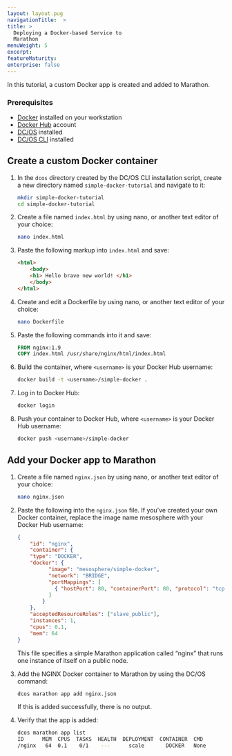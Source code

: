 ```yaml
---
layout: layout.pug
navigationTitle:  >
title: >
  Deploying a Docker-based Service to
  Marathon
menuWeight: 5
excerpt:
featureMaturity:
enterprise: false
---
```


<!-- This source repo for this topic is https://github.com/dcos/dcos-docs -->


In this tutorial, a custom Docker app is created and added to Marathon.

### Prerequisites

*   [Docker][1] installed on your workstation
*   [Docker Hub][2] account
*   [DC/OS][3] installed
*   [DC/OS CLI][4] installed

## Create a custom Docker container

1.  In the `dcos` directory created by the DC/OS CLI installation script, create a new directory named `simple-docker-tutorial` and navigate to it:

    ```bash
    mkdir simple-docker-tutorial
    cd simple-docker-tutorial
    ```

2.  Create a file named `index.html` by using nano, or another text editor of your choice:

    ```bash
    nano index.html
    ```

3.  Paste the following markup into `index.html` and save:

    ```html
    <html>
        <body>
        <h1> Hello brave new world! </h1>
        </body>
    </html>
    ```

4.  Create and edit a Dockerfile by using nano, or another text editor of your choice:

    ```bash
    nano Dockerfile
    ```

5.  Paste the following commands into it and save:

    ```dockerfile
    FROM nginx:1.9
    COPY index.html /usr/share/nginx/html/index.html
    ```

6.  Build the container, where `<username>` is your Docker Hub username:

    ```bash
    docker build -t <username>/simple-docker .
    ```

7.  Log in to Docker Hub:

    ```bash
    docker login
    ```

8.  Push your container to Docker Hub, where `<username>` is your Docker Hub username:

    ```bash
    docker push <username>/simple-docker
    ```

## Add your Docker app to Marathon

1.  Create a file named `nginx.json` by using nano, or another text editor of your choice:

    ```bash
    nano nginx.json
    ```

2.  Paste the following into the `nginx.json` file. If you’ve created your own Docker container, replace the image name mesosphere with your Docker Hub username:

    ```json
    {
        "id": "nginx",
        "container": {
        "type": "DOCKER",
        "docker": {
              "image": "mesosphere/simple-docker",
              "network": "BRIDGE",
              "portMappings": [
                { "hostPort": 80, "containerPort": 80, "protocol": "tcp"}
              ]
            }
        },
        "acceptedResourceRoles": ["slave_public"],
        "instances": 1,
        "cpus": 0.1,
        "mem": 64
    }
    ```

    This file specifies a simple Marathon application called “nginx” that runs one instance of itself on a public node.

3.  Add the NGINX Docker container to Marathon by using the DC/OS command:

    ```bash
    dcos marathon app add nginx.json
    ```

    If this is added successfully, there is no output.

4.  Verify that the app is added:

    ```bash
    dcos marathon app list
    ID      MEM  CPUS  TASKS  HEALTH  DEPLOYMENT  CONTAINER  CMD
    /nginx   64  0.1    0/1    ---      scale       DOCKER   None
    ```

 [1]: https://www.docker.com
 [2]: https://hub.docker.com
 [3]: /1.7/administration/installing/oss/
 [4]: /1.7/usage/cli/install/
